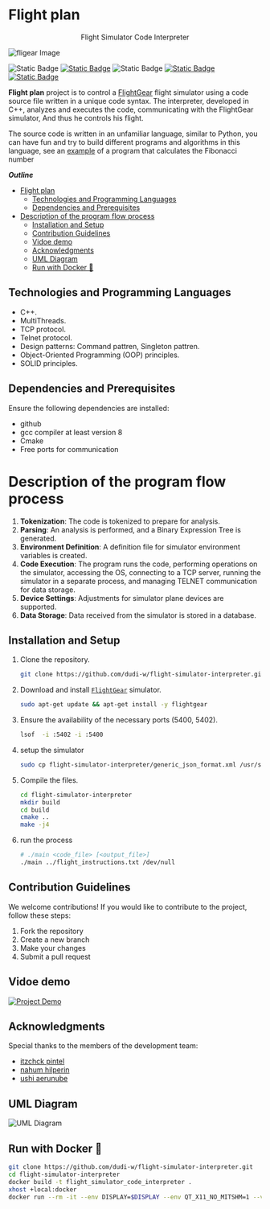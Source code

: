 # Flight plan

<p align="center">Flight Simulator Code Interpreter</p>

![fligear Image](https://github.com/izpintel/flight_plan/blob/dev%23dudi/code_review/project_logo.jpeg)

![Static Badge](https://img.shields.io/badge/Solution-C++17-blue.svg?style=flat&logo=c%2B%2B&logoColor=b0c0c0&labelColor=363D44)  [![Static Badge](https://img.shields.io/badge/Cmake-passing-green??style=flat&logo=cmake&logoColor=0da636&labelColor=363D44)](https://github.com/aregtech/areg-sdk/actions/workflows/cmake.yml)   ![Static Badge](https://img.shields.io/badge/OS-linux-orange??style=flat&logo=Linux&logoColor=b0c0c8&labelColor=363D44)   [![Static Badge](https://img.shields.io/badge/Docker-include-0d82a6??style=flat&logo=docker&logoColor=0d82a6&labelColor=363D44)](#run-with-docker)   [![Static Badge](https://img.shields.io/badge/demo-vidoe-FEC111??style=flat&logo=youtube&logoColor=FEC111&labelColor=363D44)](#vidoe-demo)

**Flight plan** project is to control a [FlightGear](https://www.flightgear.org/) flight simulator using a code source file written in a unique code syntax. The interpreter, developed in C++, analyzes and executes the code, communicating with the FlightGear simulator, And thus he controls his flight.

The source code is written in an unfamiliar language, similar to Python, you can have fun and try to build different programs and algorithms in this language, see an [example](https://github.com/dudi-w/flight-simulator-interpreter/blob/dev%23dudi/code_review/fib_algo.txt) of a program that calculates the Fibonacci number

<!-- The goal of this project is to control the [FlightGear](https://www.flightgear.org/) flight simulator using a custom code interpreter developed in C++. The source code written in an unfamiliar language, similar to Python, and communicates with the simulator to execute the specified operations. -->

**___Outline___**
- [Flight plan](#flight-plan)
  - [Technologies and Programming Languages](#technologies-and-programming-languages)
  - [Dependencies and Prerequisites](#dependencies-and-prerequisites)
- [Description of the program flow process](#description-of-the-program-flow-process)
  - [Installation and Setup](#installation-and-setup)
  - [Contribution Guidelines](#contribution-guidelines)
  - [Vidoe demo](#vidoe-demo)
  - [Acknowledgments](#acknowledgments)
  - [UML Diagram](#uml-diagram)
  - [Run with Docker 🐳](#run-with-docker-)
  
## Technologies and Programming Languages

- C++.
- MultiThreads.
- TCP protocol.
- Telnet protocol.
- Design patterns: Command pattren, Singleton pattren.
- Object-Oriented Programming (OOP) principles.
- SOLID principles.

## Dependencies and Prerequisites

Ensure the following dependencies are installed:

- github
- gcc compiler at least version 8
- Cmake
- Free ports for communication

# Description of the program flow process

1. **Tokenization**: The code is tokenized to prepare for analysis.
2. **Parsing**: An analysis is performed, and a Binary Expression Tree is generated.
3. **Environment Definition**: A definition file for simulator environment variables is created.
4. **Code Execution**: The program runs the code, performing operations on the simulator, accessing the OS, connecting to a TCP server, running the simulator in a separate process, and managing TELNET communication for data storage.
5. **Device Settings**: Adjustments for simulator plane devices are supported.
6. **Data Storage**: Data received from the simulator is stored in a database.

## Installation and Setup

1. Clone the repository.
   ```sh
   git clone https://github.com/dudi-w/flight-simulator-interpreter.git
   ```
2. Download and install [`FlightGear`](https://www.flightgear.org/) simulator.
   ```sh
   sudo apt-get update && apt-get install -y flightgear
   ```
3. Ensure the availability of the necessary ports (5400, 5402).
   ```sh
   lsof  -i :5402 -i :5400
   ```
4. setup the simulator
   ```sh
   sudo cp flight-simulator-interpreter/generic_json_format.xml /usr/share/games/flightgear/Protocol/generic_json_format.xml
   ```
5. Compile the files.
   ```sh
   cd flight-simulator-interpreter
   mkdir build
   cd build
   cmake ..
   make -j4
   ```
6. run the process
   ```sh
   # ./main <code_file> [<output_file>]
   ./main ../flight_instructions.txt /dev/null
   ```

## Contribution Guidelines

We welcome contributions! If you would like to contribute to the project, follow these steps:

1. Fork the repository
2. Create a new branch
3. Make your changes
4. Submit a pull request

## Vidoe demo

[![Project Demo](https://img.youtube.com/vi/tUBaHnytV1I/maxresdefault.jpg)](https://www.youtube.com/watch?v=tUBaHnytV1I)

## Acknowledgments

Special thanks to the members of the development team:

- [itzchck pintel](https://github.com/izpintel)
- [nahum hilperin](https://github.com/nahumnahum)
- [ushi aerunube](https://github.com/ushi-ah)

## UML Diagram

![UML Diagram](https://github.com/izpintel/flight_plan/blob/dev%23dudi/code_review/UAV_Diagram.png)

## Run with Docker 🐳
```sh
git clone https://github.com/dudi-w/flight-simulator-interpreter.git
cd flight-simulator-interpreter
docker build -t flight_simulator_code_interpreter .
xhost +local:docker
docker run --rm -it --env DISPLAY=$DISPLAY --env QT_X11_NO_MITSHM=1 --volume /tmp/.X11-unix:/tmp/.X11-unix --privileged -p 5400:5400 -p 5402:5402 -p 8080:8080 flight_simulator_code_interpreter
```
<!---
## Downloads

To download the flight simulator [`FlightGear`](https://www.flightgear.org/) , Enter the following lines into the terminal

```sh
git clone https://github.com/izpintel/flight_plan
sudo add-apt-repository ppa:saiarcot895/flightgear
sudo apt update
sudo apt install flightgear
```

or

```sh
sudo apt-get update && apt-get install -y flightgear
```

or with doker

```sh
xhost +si:localuser:root
docker buildx build --rm --tag flightGearDocker --file ./flightGear .
docker run --rm -it --env DISPLAY=$DISPLAY --privileged --volume /tmp/.X11-unix:/tmp/.X11-unix flightGearDocker
```

run it with:

```sh
xhost +si:localuser:root
fgfs --generic=socket,out,10,127.0.0.1,5400,tcp,generic_json_format --telnet=socket,in,10,127.0.0.1,5402,tcp --httpd=8080
```
--->
